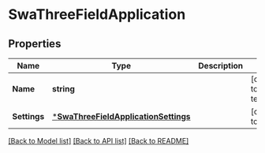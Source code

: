 # SwaThreeFieldApplication

## Properties
Name | Type | Description | Notes
------------ | ------------- | ------------- | -------------
**Name** | **string** |  | [optional] [default to template_swa3field]
**Settings** | [***SwaThreeFieldApplicationSettings**](SwaThreeFieldApplicationSettings.md) |  | [optional] [default to null]

[[Back to Model list]](../README.md#documentation-for-models) [[Back to API list]](../README.md#documentation-for-api-endpoints) [[Back to README]](../README.md)

